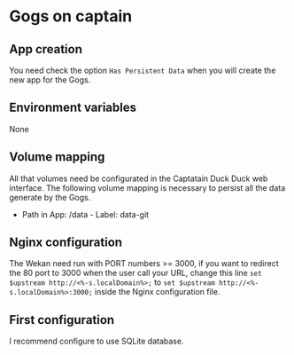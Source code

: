 # Gogs on captain

## App creation
You need check the option `Has Persistent Data` when you will create the new app for the Gogs.

## Environment variables
None

## Volume mapping
All that volumes need be configurated in the Captatain Duck Duck web interface. The following volume mapping is necessary to persist all the data generate by the Gogs.

* Path in App: /data - Label: data-git

## Nginx configuration
The Wekan need run with PORT numbers >= 3000, if you want to redirect the 80 port to 3000 when the user call your URL, change this line `set $upstream http://<%-s.localDomain%>;` to `set $upstream http://<%-s.localDomain%>:3000;` inside the Nginx configuration file.

## First configuration
I recommend configure to use SQLite database.